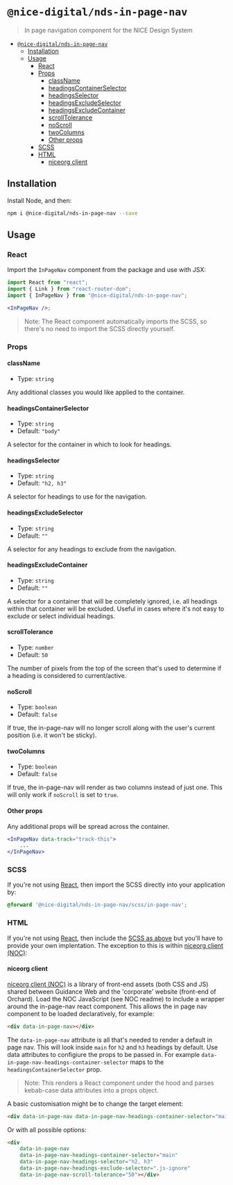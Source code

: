 # `@nice-digital/nds-in-page-nav`

> In page navigation component for the NICE Design System

- [`@nice-digital/nds-in-page-nav`](#nice-digitalnds-in-page-nav)
	- [Installation](#installation)
	- [Usage](#usage)
		- [React](#react)
		- [Props](#props)
			- [className](#classname)
			- [headingsContainerSelector](#headingscontainerselector)
			- [headingsSelector](#headingsselector)
			- [headingsExcludeSelector](#headingsexcludeselector)
			- [headingsExcludeContainer](#headingsexcludecontainer)
			- [scrollTolerance](#scrolltolerance)
			- [noScroll](#noScroll)
			- [twoColumns](#twoColumns)
			- [Other props](#other-props)
		- [SCSS](#scss)
		- [HTML](#html)
			- [niceorg client](#niceorg-client)

## Installation

Install Node, and then:

```sh
npm i @nice-digital/nds-in-page-nav --save
```

## Usage

### React

Import the `InPageNav` component from the package and use with JSX:

```jsx
import React from "react";
import { Link } from "react-router-dom";
import { InPageNav } from "@nice-digital/nds-in-page-nav";

<InPageNav />;
```

> Note: The React component automatically imports the SCSS, so there's no need to import the SCSS directly yourself.

### Props

#### className

- Type: `string`

Any additional classes you would like applied to the container.

#### headingsContainerSelector

- Type: `string`
- Default: `"body"`

A selector for the container in which to look for headings.

#### headingsSelector

- Type: `string`
- Default: `"h2, h3"`

A selector for headings to use for the navigation.

#### headingsExcludeSelector

- Type: `string`
- Default: `""`

A selector for any headings to exclude from the navigation.

#### headingsExcludeContainer

- Type: `string`
- Default: `""`

A selector for a container that will be completely ignored, i.e. all headings
within that container will be excluded. Useful in cases where it's not easy
to exclude or select individual headings.

#### scrollTolerance

- Type: `number`
- Default: `50`

The number of pixels from the top of the screen that's used to determine if a heading is considered to current/active.

#### noScroll

- Type: `boolean`
- Default: `false`

If true, the in-page-nav will no longer scroll along with the user's current position (i.e. it won't be sticky).

#### twoColumns

- Type: `boolean`
- Default: `false`

If true, the in-page-nav will render as two columns instead of just one. This will only work if `noScroll` is set to `true`.

#### Other props

Any additional props will be spread across the container.

```jsx
<InPageNav data-track="track-this">
	...
</InPageNav>
```

### SCSS

If you're not using [React](#react), then import the SCSS directly into your application by:

```scss
@forward '@nice-digital/nds-in-page-nav/scss/in-page-nav';
```

### HTML

If you're not using [React](#react), then include the [SCSS as above](#scss) but you'll have to provide your own implentation. The exception to this is within [niceorg client (NOC)](https://github.com/nice-digital/niceorg-client):

#### niceorg client

[niceorg client (NOC)](https://github.com/nice-digital/niceorg-client) is a library of front-end assets (both CSS and JS) shared between Guidance Web and the 'corporate' website (front-end of Orchard). Load the NOC JavaScript (see NOC readme) to include a wrapper around the in-page-nav react component. This allows the in page nav component to be loaded declaratively, for example:

```html
<div data-in-page-nav></div>
```

The `data-in-page-nav` attribute is all that's needed to render a default in page nav. This will look inside `main` for `h2` and `h3` headings by default. Use data attributes to configiure the props to be passed in. For example `data-in-page-nav-headings-container-selector` maps to the `headingsContainerSelector` prop.

> Note: This renders a React component under the hood and parses kebab-case data attributes into a props object.

A basic customisation might be to change the target element:

```html
<div data-in-page-nav data-in-page-nav-headings-container-selector="main"></div>
```

Or with all possible options:

```html
<div
	data-in-page-nav
	data-in-page-nav-headings-container-selector="main"
	data-in-page-nav-headings-selector="h2, h3"
	data-in-page-nav-headings-exclude-selector=".js-ignore"
	data-in-page-nav-scroll-tolerance="50"></div>
```
